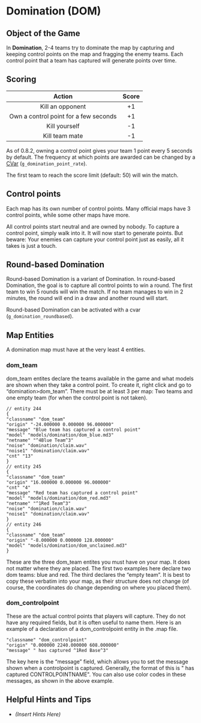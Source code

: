 Domination (DOM)
================

Object of the Game
------------------

In **Domination**, 2-4 teams try to dominate the map by capturing and keeping control points on the map and fragging the enemy teams. Each control point that a team has captured will generate points over time.

Scoring
-------

| Action | Score |
|:-:|:-:|
| Kill an opponent | +1 |
| Own a control point for a few seconds | +1 |
| Kill yourself | -1 |
| Kill team mate | -1 |

As of 0.8.2, owning a control point gives your team 1 point every 5 seconds by default. The frequency at which points are awarded can be changed by a [CVar](CVar) (`g_domination_point_rate`).

The first team to reach the score limit (default: 50) will win the match.

Control points
--------------
Each map has its own number of control points. Many official maps have 3 control points, while some other maps have more.

All control points start neutral and are owned by nobody. To capture a control point, simply walk into it. It will now start to generate points. But beware: Your enemies can capture your control point just as easily, all it takes is just a touch.

Round-based Domination
----------------------
Round-based Domination is a variant of Domination. In round-based Domination, the goal is to capture all control points to win a round. The first team to win 5 rounds will win the match. If no team manages to win in 2 minutes, the round will end in a draw and another round will start.

Round-based Domination can be activated with a cvar (`g_domination_roundbased`).

Map Entities
------------

A domination map must have at the very least 4 entities.

### dom\_team

dom\_team entites declare the teams available in the game and what models are shown when they take a control point. To create it, right click and go to “domination\>dom\_team”. There must be at least 3 per map: Two teams and one empty team (for when the control point is not taken).

    // entity 244
    {
    "classname" "dom_team"
    "origin" "-24.000000 0.000000 96.000000"
    "message" "Blue team has captured a control point"
    "model" "models/domination/dom_blue.md3"
    "netname" "^4Blue Team^3"
    "noise" "domination/claim.wav"
    "noise1" "domination/claim.wav"
    "cnt" "13"
    }
    // entity 245
    {
    "classname" "dom_team"
    "origin" "16.000000 0.000000 96.000000"
    "cnt" "4"
    "message" "Red team has captured a control point"
    "model" "models/domination/dom_red.md3"
    "netname" "^1Red Team^3"
    "noise" "domination/claim.wav"
    "noise1" "domination/claim.wav"
    }
    // entity 246
    {
    "classname" "dom_team"
    "origin" "-8.000000 0.000000 128.000000"
    "model" "models/domination/dom_unclaimed.md3"
    }

These are the three dom\_team entites you must have on your map. It does not matter where they are placed. The first two examples here declare two dom teams: blue and red. The third declares the “empty team”. It is best to copy these verbatim into your map, as their structure does not change (of course, the coordinates do change depending on where you placed them).

### dom\_controlpoint

These are the actual control points that players will capture. They do not have any required fields, but it is often useful to name them. Here is an example of a declaration of a dom\_controlpoint entity in the .map file.

    "classname" "dom_controlpoint"
    "origin" "0.000000 2240.000000 608.000000"
    "message" " has captured ^1Red Base^3"

The key here is the “message” field, which allows you to set the message shown when a controlpoint is captured. Generally, the format of this is " has captured CONTROLPOINTNAME". You can also use color codes in these messages, as shown in the above example.

Helpful Hints and Tips
----------------------

-   _(Insert Hints Here)_